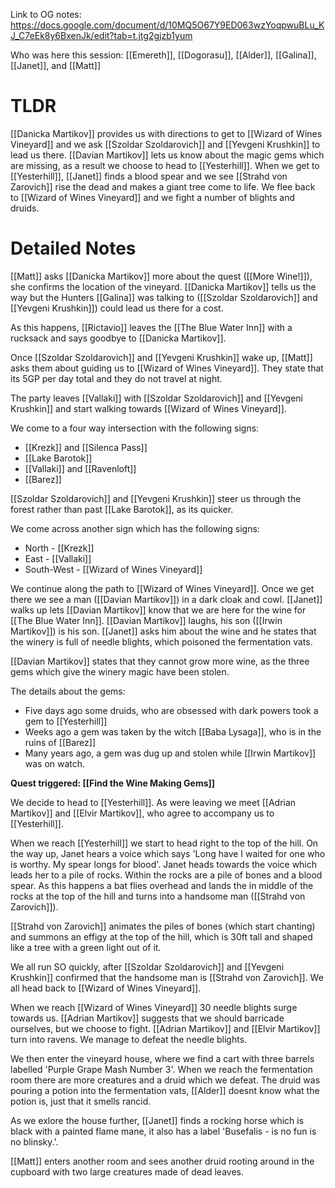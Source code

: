 Link to OG notes: https://docs.google.com/document/d/10MQ5O67Y9ED063wzYoqpwuBLu_KJ_C7eEk8y6BxenJk/edit?tab=t.jtg2gjzb1yum

Who was here this session: [[Emereth]], [[Dogorasu]], [[Alder]], [[Galina]], [[Janet]], and [[Matt]]
# TLDR
[[Danicka Martikov]] provides us with directions to get to [[Wizard of Wines Vineyard]] and we ask [[Szoldar Szoldarovich]] and [[Yevgeni Krushkin]] to lead us there. [[Davian Martikov]] lets us know about the magic gems which are missing, as a result we choose to head to [[Yesterhill]]. When we get to [[Yesterhill]], [[Janet]] finds a blood spear and we see [[Strahd von Zarovich]] rise the dead and makes a giant tree come to life. We flee back to [[Wizard of Wines Vineyard]] and we fight a number of blights and druids.
# Detailed Notes
[[Matt]] asks [[Danicka Martikov]] more about the quest ([[More Wine!]]), she confirms the location of the vineyard. [[Danicka Martikov]] tells us the way but the Hunters [[Galina]] was talking to ([[Szoldar Szoldarovich]] and [[Yevgeni Krushkin]]) could lead us there for a cost. 

As this happens, [[Rictavio]] leaves the [[The Blue Water Inn]] with a rucksack and says goodbye to [[Danicka Martikov]].

Once [[Szoldar Szoldarovich]] and [[Yevgeni Krushkin]] wake up, [[Matt]] asks them about guiding us to [[Wizard of Wines Vineyard]]. They state that its 5GP per day total and they do not travel at night. 

The party leaves [[Vallaki]] with [[Szoldar Szoldarovich]] and [[Yevgeni Krushkin]] and start walking towards [[Wizard of Wines Vineyard]]. 

We come to a four way intersection with the following signs:
* [[Krezk]] and [[Silenca Pass]]
* [[Lake Barotok]]
* [[Vallaki]] and [[Ravenloft]]
* [[Barez]]

[[Szoldar Szoldarovich]] and [[Yevgeni Krushkin]] steer us through the forest rather than past [[Lake Barotok]], as its quicker. 

We come across another sign which has the following signs:
* North - [[Krezk]]
* East - [[Vallaki]]
* South-West - [[Wizard of Wines Vineyard]]

We continue along the path to [[Wizard of Wines Vineyard]]. Once we get there we see a man ([[Davian Martikov]]) in a dark cloak and cowl. [[Janet]] walks up lets [[Davian Martikov]] know that we are here for the wine for [[The Blue Water Inn]]. [[Davian Martikov]] laughs, his son ([[Irwin Martikov]]) is his son. [[Janet]] asks him about the wine and he states that the winery is full of needle blights, which poisoned the fermentation vats.

[[Davian Martikov]] states that they cannot grow more wine, as the three gems which give the winery magic have been stolen. 

The details about the gems:
* Five days ago some druids, who are obsessed with dark powers took a gem to [[Yesterhill]]
* Weeks ago a gem was taken by the witch [[Baba Lysaga]], who is in the ruins of [[Barez]]
* Many years ago, a gem was dug up and stolen while [[Irwin Martikov]] was on watch.

**Quest triggered: [[Find the Wine Making Gems]]**

We decide to head to [[Yesterhill]]. As were leaving we meet [[Adrian Martikov]] and [[Elvir Martikov]], who agree to accompany us to [[Yesterhill]]. 

When we reach [[Yesterhill]] we start to head right to the top of the hill. On the way up, Janet hears a voice which says 'Long have I waited for one who is worthy. My spear longs for blood'. Janet heads towards the voice which leads her to a pile of rocks. Within the rocks are a pile of bones and a blood spear. As this happens a bat flies overhead and lands the in middle of the rocks at the top of the hill and turns into a handsome man ([[Strahd von Zarovich]]). 

[[Strahd von Zarovich]] animates the piles of bones (which start chanting) and summons an effigy at the top of the hill, which is 30ft tall and shaped like a tree with a green light out of it. 

We all run SO quickly, after [[Szoldar Szoldarovich]] and [[Yevgeni Krushkin]] confirmed that the handsome man is [[Strahd von Zarovich]]. We all head back to [[Wizard of Wines Vineyard]]. 

When we reach [[Wizard of Wines Vineyard]] 30 needle blights surge towards us. [[Adrian Martikov]] suggests that we should barricade ourselves, but we choose to fight. [[Adrian Martikov]] and [[Elvir Martikov]] turn into ravens. We manage to defeat the needle blights. 

We then enter the vineyard house, where we find a cart with three barrels labelled 'Purple Grape Mash Number 3'. When we reach the fermentation room there are more creatures and a druid which we defeat. The druid was pouring a potion into the fermentation vats, [[Alder]] doesnt know what the potion is, just that it smells rancid. 

As we exlore the house further, [[Janet]] finds a rocking horse which is black with a painted flame mane, it also has a label 'Busefalis - is no fun is no blinsky.'. 

[[Matt]] enters another room and sees another druid rooting around in the cupboard with two large creatures made of dead leaves. 